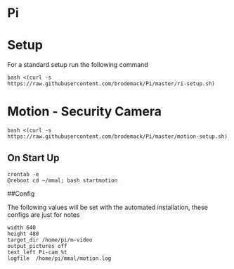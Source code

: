 Pi
==


# Setup

For a standard setup run the following command

```
bash <(curl -s https://raw.githubusercontent.com/brodemack/Pi/master/ri-setup.sh)
```

# Motion - Security Camera

```
bash <(curl -s https://raw.githubusercontent.com/brodemack/Pi/master/motion-setup.sh)
```

## On Start Up

```
crontab -e
@reboot cd ~/mmal; bash startmotion
```


##Config

The following values will be set with the automated installation, these configs are just for notes

```
width 640
height 480
target_dir /home/pi/m-video
output_pictures off
text_left Pi-cam %t
logfile  /home/pi/mmal/motion.log
```
